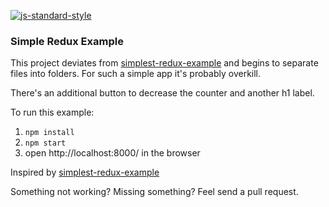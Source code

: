 [![js-standard-style](https://img.shields.io/badge/code%20style-standard-brightgreen.svg?style=flat)](http://standardjs.com/)

### Simple Redux Example

This project deviates from [simplest-redux-example](https://github.com/jackielii/simplest-redux-example) and begins 
to separate files into folders. For such a simple app it's probably overkill.

There's an additional button to decrease the counter and another h1 label.

To run this example:

1. `npm install`
2. `npm start`
3. open http://localhost:8000/ in the browser

Inspired by [simplest-redux-example](https://github.com/jackielii/simplest-redux-example)


Something not working? Missing something? Feel send a pull request.
